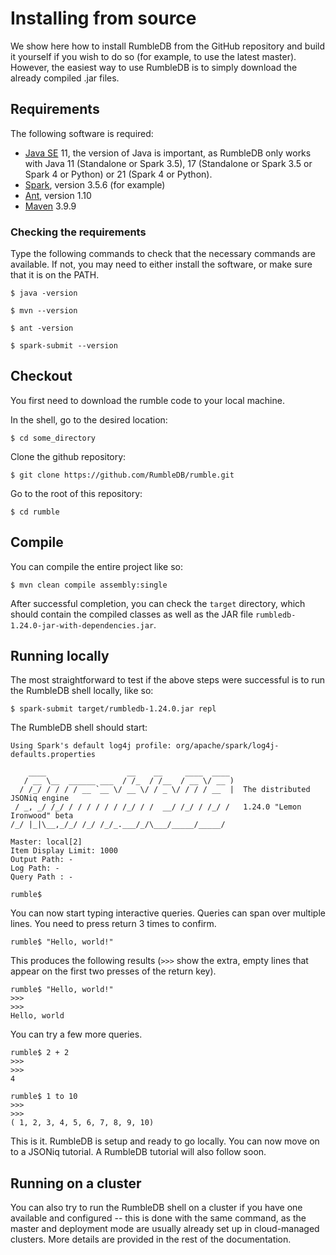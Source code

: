 # Installing from source

We show here how to install RumbleDB from the GitHub repository and build it yourself if you wish to do so (for example, to use the latest master). However, the easiest way to use RumbleDB is to simply download the already compiled .jar files.

## Requirements

The following software is required:

* [Java SE](https://adoptium.net/temurin/releases/) 11, the version of Java is important, as RumbleDB only works with Java 11 (Standalone or Spark 3.5), 17 (Standalone or Spark 3.5 or Spark 4 or Python) or 21 (Spark 4 or Python).
* [Spark](https://spark.apache.org/), version 3.5.6 (for example)
* [Ant](http://ant.apache.org/), version 1.10
* [Maven](https://maven.apache.org/) 3.9.9

### Checking the requirements

Type the following commands to check that the necessary commands are available. If not, you may need to either install the software, or make sure that it is on the PATH.

```
$ java -version

$ mvn --version

$ ant -version

$ spark-submit --version
```

## Checkout

You first need to download the rumble code to your local machine.

In the shell, go to the desired location:

```
$ cd some_directory
```

Clone the github repository:

```
$ git clone https://github.com/RumbleDB/rumble.git
```

Go to the root of this repository:

```
$ cd rumble
```

## Compile

You can compile the entire project like so:

```
$ mvn clean compile assembly:single
```

After successful completion, you can check the `target` directory, which should contain the compiled classes as well as the JAR file `rumbledb-1.24.0-jar-with-dependencies.jar`.

## Running locally

The most straightforward to test if the above steps were successful is to run the RumbleDB shell locally, like so:

```
$ spark-submit target/rumbledb-1.24.0.jar repl
```

The RumbleDB shell should start:

```
Using Spark's default log4j profile: org/apache/spark/log4j-defaults.properties

    ____                  __    __     ____  ____ 
   / __ \__  ______ ___  / /_  / /__  / __ \/ __ )
  / /_/ / / / / __ `__ \/ __ \/ / _ \/ / / / __  |  The distributed JSONiq engine
 / _, _/ /_/ / / / / / / /_/ / /  __/ /_/ / /_/ /   1.24.0 "Lemon Ironwood" beta
/_/ |_|\__,_/_/ /_/ /_/_.___/_/\___/_____/_____/  

Master: local[2]
Item Display Limit: 1000
Output Path: -
Log Path: -
Query Path : -

rumble$
```

You can now start typing interactive queries. Queries can span over multiple lines. You need to press return 3 times to confirm.

```
rumble$ "Hello, world!"
```

This produces the following results (`>>>` show the extra, empty lines that appear on the first two presses of the return key).

```
rumble$ "Hello, world!"
>>> 
>>> 
Hello, world
```

You can try a few more queries.

```
rumble$ 2 + 2
>>> 
>>> 
4

rumble$ 1 to 10
>>> 
>>> 
( 1, 2, 3, 4, 5, 6, 7, 8, 9, 10)
```

This is it. RumbleDB is setup and ready to go locally. You can now move on to a JSONiq tutorial. A RumbleDB tutorial will also follow soon.

## Running on a cluster

You can also try to run the RumbleDB shell on a cluster if you have one available and configured -- this is done with the same command, as the master and deployment mode are usually already set up in cloud-managed clusters. More details are provided in the rest of the documentation.
